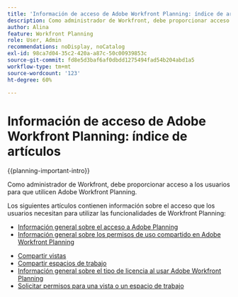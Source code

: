 ```yaml
---
title: 'Información de acceso de Adobe Workfront Planning: índice de artículos'
description: Como administrador de Workfront, debe proporcionar acceso a los usuarios para que utilicen Adobe Workfront Planning. Los siguientes artículos contienen información sobre el acceso que los usuarios necesitan para utilizar Workfront Planning, así como sobre cómo solicitar y conceder permisos cuando los usuarios no tienen acceso.
author: Alina
feature: Workfront Planning
role: User, Admin
recommendations: noDisplay, noCatalog
exl-id: 98ca7d04-35c2-420a-a87c-50c00939853c
source-git-commit: fd8e5d3baf6af0dbdd1275494fad54b204abd1a5
workflow-type: tm+mt
source-wordcount: '123'
ht-degree: 60%

---
```



# Información de acceso de Adobe Workfront Planning: índice de artículos

{{planning-important-intro}}

Como administrador de Workfront, debe proporcionar acceso a los usuarios para que utilicen Adobe Workfront Planning.

Los siguientes artículos contienen información sobre el acceso que los usuarios necesitan para utilizar las funcionalidades de Workfront Planning:

* [Información general sobre el acceso a Adobe Planning](/help/quicksilver/planning/access/access-overview.md)
* [Información general sobre los permisos de uso compartido en Adobe Workfront Planning](/help/quicksilver/planning/access/sharing-permissions-overview.md)

<!--<div class="preview">

* [Share record types](/help/quicksilver/planning/access/share-record-types.md)

</div>-->

* [Compartir vistas](/help/quicksilver/planning/access/share-views.md)
* [Compartir espacios de trabajo](/help/quicksilver/planning/access/share-workspaces.md)
* [Información general sobre el tipo de licencia al usar Adobe Workfront Planning](/help/quicksilver/planning/access/license-type-overview.md)
* [Solicitar permisos para una vista o un espacio de trabajo](/help/quicksilver/planning/access/request-permissions.md)


